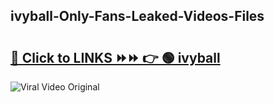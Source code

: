
 ## ivyball-Only-Fans-Leaked-Videos-Files

# <h2><a href="https://mediaupload.pro?ivyball">🔗 Click to LINKS ⏩⏩ 👉 🟢 ivyball </a></h2>

<a href="https://mediaupload.pro?ivyball" rel="nofollow" data-target="animated-image.originalLink"><img src="https://i.ibb.co.com/xMMVF88/686577567.gif" alt="Viral Video Original" style="max-width: 100%; display: inline-block;" data-target="animated-image.originalImage"></a>